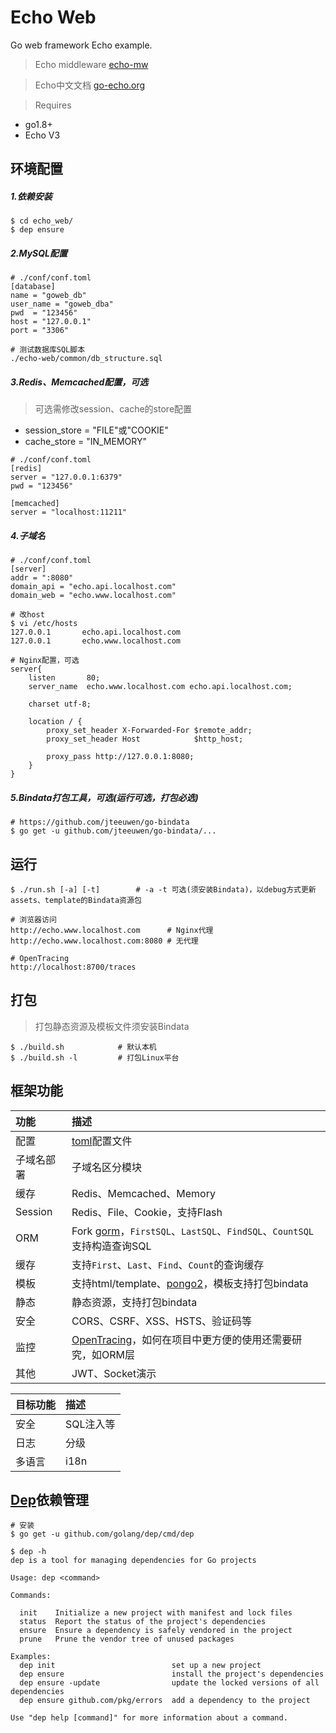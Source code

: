 # Echo Web
Go web framework Echo example. 
> Echo middleware [echo-mw](https://github.com/hobo-go/echo-mw)

> Echo中文文档 [go-echo.org](http://go-echo.org/)

> Requires
- go1.8+
- Echo V3

## 环境配置

##### 1.依赖安装
```shell
$ cd echo_web/
$ dep ensure 
```

##### 2.MySQL配置
```shell
# ./conf/conf.toml
[database]
name = "goweb_db"
user_name = "goweb_dba"
pwd  = "123456"
host = "127.0.0.1"
port = "3306"

# 测试数据库SQL脚本
./echo-web/common/db_structure.sql
```

##### 3.Redis、Memcached配置，可选

> 可选需修改session、cache的store配置
- session_store = "FILE"或"COOKIE"
- cache_store = "IN_MEMORY"


```shell
# ./conf/conf.toml
[redis]
server = "127.0.0.1:6379"
pwd = "123456"

[memcached]
server = "localhost:11211"
```

##### 4.子域名
```shell
# ./conf/conf.toml
[server]
addr = ":8080"
domain_api = "echo.api.localhost.com"
domain_web = "echo.www.localhost.com"

# 改host
$ vi /etc/hosts
127.0.0.1       echo.api.localhost.com
127.0.0.1       echo.www.localhost.com

# Nginx配置，可选
server{
    listen       80;
    server_name  echo.www.localhost.com echo.api.localhost.com;

    charset utf-8;

    location / {
        proxy_set_header X-Forwarded-For $remote_addr;
        proxy_set_header Host            $http_host;

        proxy_pass http://127.0.0.1:8080;
    }
}
```

##### 5.Bindata打包工具，可选(运行可选，打包必选)
```shell
# https://github.com/jteeuwen/go-bindata
$ go get -u github.com/jteeuwen/go-bindata/...
```

## 运行
```shell
$ ./run.sh [-a] [-t]        # -a -t 可选(须安装Bindata)，以debug方式更新assets、template的Bindata资源包

# 浏览器访问
http://echo.www.localhost.com      # Nginx代理
http://echo.www.localhost.com:8080 # 无代理

# OpenTracing
http://localhost:8700/traces
```

## 打包
> 打包静态资源及模板文件须安装Bindata

```shell
$ ./build.sh 		    # 默认本机
$ ./build.sh -l		    # 打包Linux平台
```

## 框架功能

功能 | 描述
:--- | :---
配置 | [toml](http://github.com/BurntSushi/toml)配置文件
子域名部署 | 子域名区分模块
缓存 | Redis、Memcached、Memory
Session | Redis、File、Cookie，支持Flash
ORM | Fork [gorm](http://github.com/jinzhu/gorm)，`FirstSQL`、`LastSQL`、`FindSQL`、`CountSQL`支持构造查询SQL
缓存 | 支持`First`、`Last`、`Find`、`Count`的查询缓存
模板 | 支持html/template、[pongo2](http://github.com/flosch/pongo2)，模板支持打包bindata
静态 | 静态资源，支持打包bindata
安全 | CORS、CSRF、XSS、HSTS、验证码等
监控 | [OpenTracing](http://opentracing.io/)，如何在项目中更方便的使用还需要研究，如ORM层
其他 | JWT、Socket演示

目标功能 | 描述
:--- | :---
安全 | SQL注入等
日志 | 分级
多语言 | i18n

## [Dep](https://github.com/golang/dep)依赖管理
```shell
# 安装
$ go get -u github.com/golang/dep/cmd/dep

$ dep -h
dep is a tool for managing dependencies for Go projects

Usage: dep <command>

Commands:

  init    Initialize a new project with manifest and lock files
  status  Report the status of the project's dependencies
  ensure  Ensure a dependency is safely vendored in the project
  prune   Prune the vendor tree of unused packages

Examples:
  dep init                          set up a new project
  dep ensure                        install the project's dependencies
  dep ensure -update                update the locked versions of all dependencies
  dep ensure github.com/pkg/errors  add a dependency to the project

Use "dep help [command]" for more information about a command.
```
